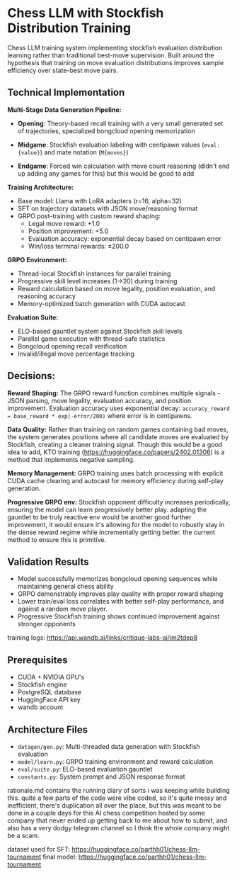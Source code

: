 # Chess LLM with Stockfish Distribution Training

Chess LLM training system implementing stockfish evaluation distribution learning rather than traditional best-move supervision. Built around the hypothesis that training on move evaluation distributions improves sample efficiency over state-best move pairs.

## Technical Implementation

**Multi-Stage Data Generation Pipeline:**
- **Opening**: Theory-based recall training with a very small generated set of trajectories, specialized bongcloud opening memorization

- **Midgame**: Stockfish evaluation labeling with centipawn values (`eval: {value}`) and mate notation (`M{moves}`)  
- **Endgame**: Forced win calculation with move count reasoning (didn't end up adding any games for this) but this would be good to add

**Training Architecture:**
- Base model: Llama with LoRA adapters (r=16, alpha=32)
- SFT on trajectory datasets with JSON move/reasoning format
- GRPO post-training with custom reward shaping:
  - Legal move reward: +1.0
  - Position improvement: +5.0  
  - Evaluation accuracy: exponential decay based on centipawn error
  - Win/loss terminal rewards: ±200.0

**GRPO Environment:**
- Thread-local Stockfish instances for parallel training
- Progressive skill level increases (1→20) during training
- Reward calculation based on move legality, position evaluation, and reasoning accuracy
- Memory-optimized batch generation with CUDA autocast

**Evaluation Suite:**
- ELO-based gauntlet system against Stockfish skill levels
- Parallel game execution with thread-safe statistics
- Bongcloud opening recall verification
- Invalid/illegal move percentage tracking

## Decisions: 

**Reward Shaping:** The GRPO reward function combines multiple signals - JSON parsing, move legality, evaluation accuracy, and position improvement. Evaluation accuracy uses exponential decay: `accuracy_reward = base_reward * exp(-error/200)` where error is in centipawns.

**Data Quality:** Rather than training on random games containing bad moves, the system generates positions where all candidate moves are evaluated by Stockfish, creating a cleaner training signal. Though this would be a good idea to add, KTO training (https://huggingface.co/papers/2402.01306) is a method that implements negative sampling. 

**Memory Management:** GRPO training uses batch processing with explicit CUDA cache clearing and autocast for memory efficiency during self-play generation.

**Progressive GRPO env:** Stockfish opponent difficulty increases periodically, ensuring the model can learn progressively better play. adapting the gauntlet to be truly reactive env would be another good further improvement, it would ensure it's allowing for the model to robustly stay in the dense reward regime while incrementally getting better. the current method to ensure this is primitive. 

## Validation Results

- Model successfully memorizes bongcloud opening sequences while maintaining general chess ability
- GRPO demonstrably improves play quality with proper reward shaping  
- Lower train/eval loss correlates with better self-play performance, and against a random move player. 
- Progressive Stockfish training shows continued improvement against stronger opponents

training logs: https://api.wandb.ai/links/critique-labs-ai/im2tdep8

## Prerequisites
- CUDA + NVIDIA GPU's
- Stockfish engine
- PostgreSQL database
- HuggingFace API key
- wandb account 

## Architecture Files
- `datagen/gen.py`: Multi-threaded data generation with Stockfish evaluation
- `model/learn.py`: GRPO training environment and reward calculation  
- `eval/suite.py`: ELO-based evaluation gauntlet
- `constants.py`: System prompt and JSON response format


rationale.md contains the running diary of sorts i was keeping while building this. quite a few parts of the code were vibe coded, so it's quite messy and inefficient, there's duplication all over the place, but this was meant to be done in a couple days for this AI chess competition hosted by some company that never ended up getting back to me about how to submit, and also has a very dodgy telegram channel so I think the whole company might be a scam. 

dataset used for SFT: https://huggingface.co/parthh01/chess-llm-tournament
final model: https://huggingface.co/parthh01/chess-llm-tournament
